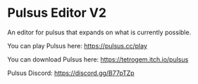 # Pulsus Editor V2
An editor for pulsus that expands on what is currently possible.

You can play Pulsus here: https://pulsus.cc/play

You can download Pulsus here: https://tetrogem.itch.io/pulsus

Pulsus Discord: https://discord.gg/B77pTZp
